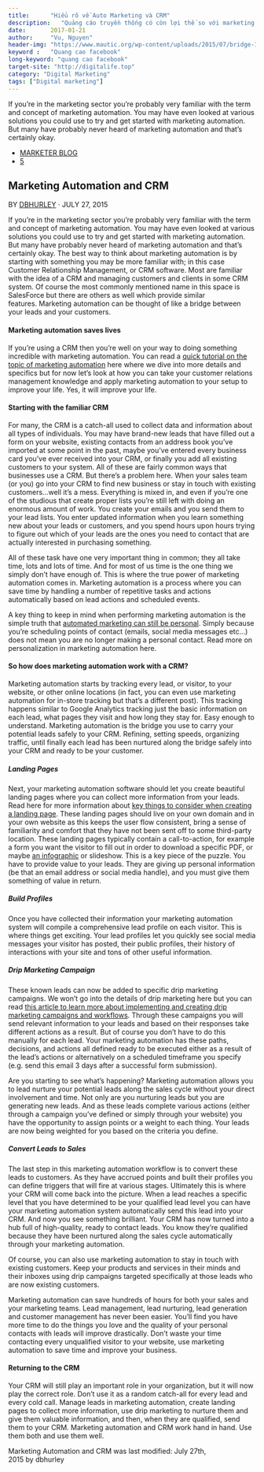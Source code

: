 ```yaml
---
title:      "Hiểu rõ về Auto Marketing và CRM"
description:   "Quảng cáo truyền thống có còn lợi thế so với marketing online?"
date:       2017-01-21
author:     "Vu, Nguyen"
header-img: "https://www.mautic.org/wp-content/uploads/2015/07/bridge-192986_1280-720x340.jpg"    
keyword :   "Quang cao facebook"                 
long-keyword: "quang cao facebook"        
target-site: "http://digitalife.top"    
category: "Digital Marketing"
tags: ["Digital marketing"]
---
```


<!-- BEGIN POST_EXCERPT: mo ta ngan ve noi dung bai viet -->
If you’re in the marketing sector you’re probably very familiar with the term and concept of marketing automation. You may have even looked at various solutions you could use to try and get started with marketing automation. But many have probably never heard of marketing automation and that’s certainly okay.<!--more-->
<!-- END  POST_EXCERPT -->

- [MARKETER BLOG](https://www.mautic.org/category/blog/marketer/)
- [5](https://www.mautic.org/blog/marketer/marketing-automation-and-crm/#comments)

## Marketing Automation and CRM

BY [DBHURLEY](https://www.mautic.org/author/dbhurley/) · JULY 27, 2015

If you’re in the marketing sector you’re probably very familiar with the term and concept of marketing automation. You may have even looked at various solutions you could use to try and get started with marketing automation. But many have probably never heard of marketing automation and that’s certainly okay. The best way to think about marketing automation is by starting with something you may be more familiar with; in this case Customer Relationship Management, or CRM software. Most are familiar with the idea of a CRM and managing customers and clients in some CRM system. Of course the most commonly mentioned name in this space is SalesForce but there are others as well which provide similar features. Marketing automation can be thought of like a bridge between your leads and your customers.

#### Marketing automation saves lives

If you’re using a CRM then you’re well on your way to doing something incredible with marketing automation. You can read a [quick tutorial on the topic of marketing automation](https://www.mautic.org/marketing-automation-software/) here where we dive into more details and specifics but for now let’s look at how you can take your customer relations management knowledge and apply marketing automation to your setup to improve your life. Yes, it will improve your life.

#### Starting with the familiar CRM

For many, the CRM is a catch-all used to collect data and information about all types of individuals. You may have brand-new leads that have filled out a form on your website, existing contacts from an address book you’ve imported at some point in the past, maybe you’ve entered every business card you’ve ever received into your CRM, or finally you add all existing customers to your system. All of these are fairly common ways that businesses use a CRM. But there’s a problem here. When your sales team (or you) go into your CRM to find new business or stay in touch with existing customers…well it’s a mess. Everything is mixed in, and even if you’re one of the studious that create proper lists you’re still left with doing an enormous amount of work. You create your emails and you send them to your lead lists. You enter updated information when you learn something new about your leads or customers, and you spend hours upon hours trying to figure out which of your leads are the ones you need to contact that are actually interested in purchasing something.

All of these task have one very important thing in common; they all take time, lots and lots of time. And for most of us time is the one thing we simply don’t have enough of. This is where the true power of marketing automation comes in. Marketing automation is a process where you can save time by handling a number of repetitive tasks and actions automatically based on lead actions and scheduled events.

A key thing to keep in mind when performing marketing automation is the simple truth that [automated marketing can still be personal](https://www.mautic.org/blog/the-power-of-personal-emails/). Simply because you’re scheduling points of contact (emails, social media messages etc…) does not mean you are no longer making a personal contact. Read more on personalization in marketing automation here.

#### So how does marketing automation work with a CRM?

Marketing automation starts by tracking every lead, or visitor, to your website, or other online locations (in fact, you can even use marketing automation for in-store tracking but that’s a different post). This tracking happens similar to Google Analytics tracking just the basic information on each lead, what pages they visit and how long they stay for. Easy enough to understand. Marketing automation is the bridge you use to carry your potential leads safely to your CRM. Refining, setting speeds, organizing traffic, until finally each lead has been nurtured along the bridge safely into your CRM and ready to be your customer.

##### Landing Pages

Next, your marketing automation software should let you create beautiful landing pages where you can collect more information from your leads. Read here for more information about [key things to consider when creating a landing page](https://www.mautic.org/marketing-automation-software/landing-page/). These landing pages should live on your own domain and in your own website as this keeps the user flow consistent, bring a sense of familiarity and comfort that they have not been sent off to some third-party location. These landing pages typically contain a call-to-action, for example a form you want the visitor to fill out in order to download a specific PDF, or maybe [an infographic](https://www.mautic.org/blog/mautic-release-stats/) or slideshow. This is a key piece of the puzzle. You have to provide value to your leads. They are giving up personal information (be that an email address or social media handle), and you must give them something of value in return.

##### Build Profiles

Once you have collected their information your marketing automation system will compile a comprehensive lead profile on each visitor. This is where things get exciting. Your lead profiles let you quickly see social media messages your visitor has posted, their public profiles, their history of interactions with your site and tons of other useful information.

##### Drip Marketing Campaign

These known leads can now be added to specific drip marketing campaigns. We won’t go into the details of drip marketing here but you can read [this article to learn more about implementing and creating drip marketing campaigns and workflows](https://www.mautic.org/marketing-automation-software/drip-marketing-campaign/). Through these campaigns you will send relevant information to your leads and based on their responses take different actions as a result. But of course you don’t have to do this manually for each lead. Your marketing automation has these paths, decisions, and actions all defined ready to be executed either as a result of the lead’s actions or alternatively on a scheduled timeframe you specify (e.g. send this email 3 days after a successful form submission).

Are you starting to see what’s happening? Marketing automation allows you to lead nurture your potential leads along the sales cycle without your direct involvement and time. Not only are you nurturing leads but you are generating new leads. And as these leads complete various actions (either through a campaign you’ve defined or simply through your website) you have the opportunity to assign points or a weight to each thing. Your leads are now being weighted for you based on the criteria you define.

##### Convert Leads to Sales

The last step in this marketing automation workflow is to convert these leads to customers. As they have accrued points and built their profiles you can define triggers that will fire at various stages. Ultimately this is where your CRM will come back into the picture. When a lead reaches a specific level that you have determined to be your qualified lead level you can have your marketing automation system automatically send this lead into your CRM. And now you see something brilliant. Your CRM has now turned into a hub full of high-quality, ready to contact leads. You know they’re qualified because they have been nurtured along the sales cycle automatically through your marketing automation.

Of course, you can also use marketing automation to stay in touch with existing customers. Keep your products and services in their minds and their inboxes using drip campaigns targeted specifically at those leads who are now existing customers.

Marketing automation can save hundreds of hours for both your sales and your marketing teams. Lead management, lead nurturing, lead generation and customer management has never been easier. You’ll find you have more time to do the things you love and the quality of your personal contacts with leads will improve drastically. Don’t waste your time contacting every unqualified visitor to your website, use marketing automation to save time and improve your business.

#### Returning to the CRM

Your CRM will still play an important role in your organization, but it will now play the correct role. Don’t use it as a random catch-all for every lead and every cold call. Manage leads in marketing automation, create landing pages to collect more information, use drip marketing to nurture them and give them valuable information, and then, when they are qualified, send them to your CRM. Marketing automation and CRM work hand in hand. Use them both and use them well.

Marketing Automation and CRM was last modified: July 27th, 2015 by dbhurley
